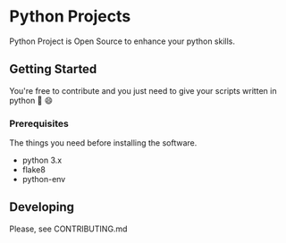 # Python Projects

Python Project is Open Source to enhance your python skills.

## Getting Started

You're free to contribute and you just need to give your scripts written in python :snake: :smile:

### Prerequisites

The things you need before installing the software.

* python 3.x
* flake8
* python-env

## Developing   

Please, see CONTRIBUTING.md
